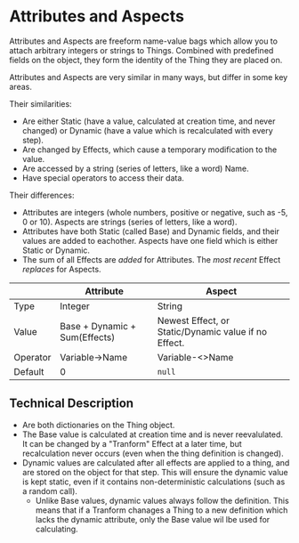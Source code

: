 # Attributes and Aspects

Attributes and Aspects are freeform name-value bags which allow you to attach arbitrary integers or strings to Things. Combined with predefined fields on the object, they form the identity of the Thing they are placed on.

Attributes and Aspects are very similar in many ways, but differ in some key areas.

Their similarities:

* Are either Static (have a value, calculated at creation time, and never changed) or Dynamic (have a value which is recalculated with every step).
* Are changed by Effects, which cause a temporary modification to the value.
* Are accessed by a string (series of letters, like a word) Name.
* Have special operators to access their data.

Their differences:

* Attributes are integers (whole numbers, positive or negative, such as -5, 0 or 10). Aspects are strings (series of letters, like a word).
* Attributes have both Static (called Base) and Dynamic fields, and their values are added to eachother. Aspects have one field which is either Static or Dynamic.
* The sum of all Effects are *added* for Attributes. The *most recent* Effect *replaces* for Aspects.

|      | Attribute | Aspect |
|------|-----------|--------|
| Type | Integer | String |
| Value | Base + Dynamic + Sum(Effects) | Newest Effect, or Static/Dynamic value if no Effect.
| Operator | Variable->Name | Variable-<>Name
| Default | 0 | `null`

## Technical Description

* Are both dictionaries on the Thing object.
* The Base value is calculated at creation time and is never reevalulated. It can be changed by a "Tranform" Effect at a later time, but recalculation never occurs (even when the thing definition is changed).
* Dynamic values are calculated after all effects are applied to a thing, and are stored on the object for that step. This will ensure the dynamic value is kept static, even if it contains non-deterministic calculations (such as a random call).
  * Unlike Base values, dynamic values always follow the definition. This means that if a Tranform chanages a Thing to a new definition which lacks the dynamic attribute, only the Base value wil lbe used for calculating.